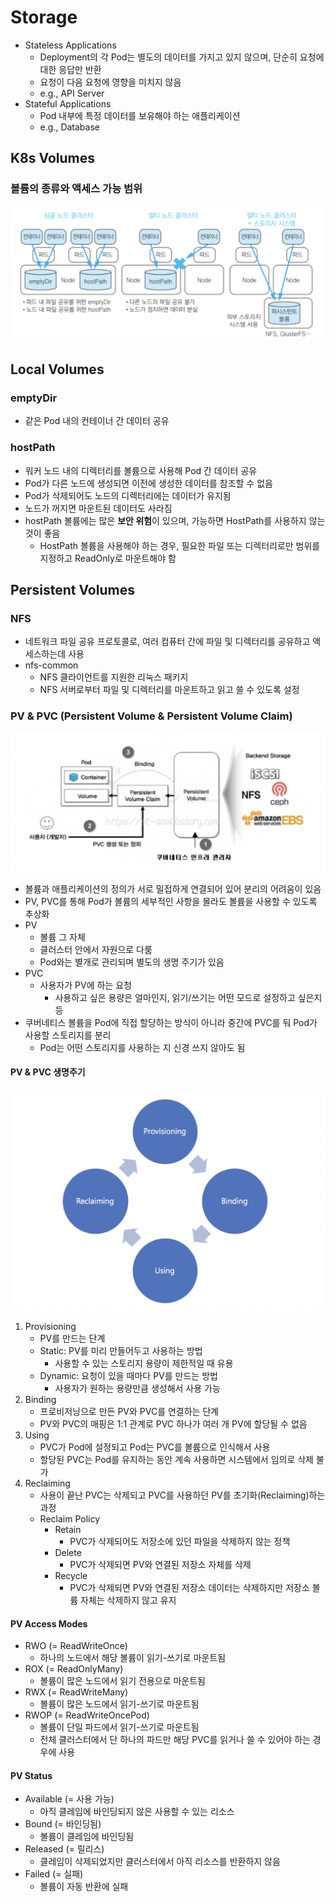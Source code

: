 # Storage

- Stateless Applications
	- Deployment의 각 Pod는 별도의 데이터를 가지고 있지 않으며, 단순히 요청에 대한 응답만 반환
	- 요청이 다음 요청에 영향을 미치지 않음
	- e.g., API Server
- Stateful Applications
	- Pod 내부에 특정 데이터를 보유해야 하는 애플리케이션
	- e.g., Database

## K8s Volumes
### 볼륨의 종류와 액세스 가능 범위

![store](https://github.com/seungwonbased/TIL/blob/main/K8s/assets/store1.png)

## Local Volumes
### emptyDir

- 같은 Pod 내의 컨테이너 간 데이터 공유

### hostPath

- 워커 노드 내의 디렉터리를 볼륨으로 사용해 Pod 간 데이터 공유
- Pod가 다른 노드에 생성되면 이전에 생성한 데이터를 참조할 수 없음
- Pod가 삭제되어도 노드의 디렉터리에는 데이터가 유지됨
- 노드가 꺼지면 마운트된 데이터도 사라짐
- hostPath 볼륨에는 많은 **보안 위험**이 있으며, 가능하면 HostPath를 사용하지 않는 것이 좋음
	- HostPath 볼륨을 사용해야 하는 경우, 필요한 파일 또는 디렉터리로만 범위를 지정하고 ReadOnly로 마운트해야 함

## Persistent Volumes
### NFS

- 네트워크 파일 공유 프로토콜로, 여러 컴퓨터 간에 파일 및 디렉터리를 공유하고 액세스하는데 사용
- nfs-common
	- NFS 클라이언트를 지원한 리눅스 패키지 
	- NFS 서버로부터 파일 및 디렉터리를 마운트하고 읽고 쓸 수 있도록 설정

### PV & PVC (Persistent Volume & Persistent Volume Claim)

![store](https://github.com/seungwonbased/TIL/blob/main/K8s/assets/store2.png)

- 볼륨과 애플리케이션의 정의가 서로 밀접하게 연결되어 있어 분리의 어려움이 있음
- PV, PVC를 통해 Pod가 볼륨의 세부적인 사항을 몰라도 볼륨을 사용할 수 있도록 추상화
- PV
	- 볼륨 그 자체
	- 클러스터 안에서 자원으로 다룸
	- Pod와는 별개로 관리되며 별도의 생명 주기가 있음
- PVC
	- 사용자가 PV에 하는 요청
		- 사용하고 싶은 용량은 얼마인지, 읽기/쓰기는 어떤 모드로 설정하고 싶은지 등
- 쿠버네티스 볼륨을 Pod에 직접 할당하는 방식이 아니라 중간에 PVC를 둬 Pod가 사용할 스토리지를 분리
	- Pod는 어떤 스토리지를 사용하는 지 신경 쓰지 않아도 됨

#### PV & PVC 생명주기

![store](https://github.com/seungwonbased/TIL/blob/main/K8s/assets/store3.png)

1. Provisioning
	- PV를 만드는 단계
	- Static: PV를 미리 만들어두고 사용하는 방법
		- 사용할 수 있는 스토리지 용량이 제한적일 때 유용
	- Dynamic: 요청이 있을 때마다 PV를 만드는 방법
		- 사용자가 원하는 용량만큼 생성해서 사용 가능
2. Binding
	- 프로비저닝으로 만든 PV와 PVC를 연결하는 단계
	- PV와 PVC의 매핑은 1:1 관계로 PVC 하나가 여러 개 PV에 할당될 수 없음
3. Using
	- PVC가 Pod에 설정되고 Pod는 PVC를 볼륨으로 인식해서 사용
	- 할당된 PVC는 Pod를 유지하는 동안 계속 사용하면 시스템에서 임의로 삭제 불가
4. Reclaiming
	- 사용이 끝난 PVC는 삭제되고 PVC를 사용하던 PV를 초기화(Reclaiming)하는 과정
	- Reclaim Policy
		- Retain
			- PVC가 삭제되어도 저장소에 있던 파일을 삭제하지 않는 정책
		- Delete
			- PVC가 삭제되면 PV와 연결된 저장소 자체를 삭제
		- Recycle
			- PVC가 삭제되면 PV와 연결된 저장소 데이터는 삭제하지만 저장소 볼륨 자체는 삭제하지 않고 유지

#### PV Access Modes
- RWO (= ReadWriteOnce)
	- 하나의 노드에서 해당 볼륨이 읽기-쓰기로 마운트됨
- ROX (= ReadOnlyMany)
	- 볼륨이 많은 노드에서 읽기 전용으로 마운트됨
- RWX (= ReadWriteMany)
	- 볼륨이 많은 노드에서 읽기-쓰기로 마운트됨
- RWOP (= ReadWriteOncePod)
	- 볼륨이 단일 파드에서 읽기-쓰기로 마운트됨
	- 전체 클러스터에서 단 하나의 파드만 해당 PVC를 읽거나 쓸 수 있어야 하는 경우에 사용

#### PV Status
- Available (= 사용 가능)
	- 아직 클레임에 바인딩되지 않은 사용할 수 있는 리소스
- Bound (= 바인딩됨)
	- 볼륨이 클레임에 바인딩됨
- Released (= 릴리스)
	- 클레임이 삭제되었지만 클러스터에서 아직 리소스를 반환하지 않음
- Failed (= 실패)
	-  볼륨이 자동 반환에 실패